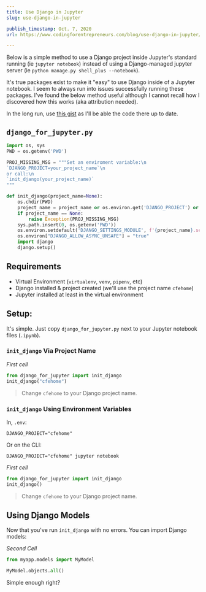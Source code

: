 ```yaml
---
title: Use Django in Jupyter
slug: use-django-in-jupyter

publish_timestamp: Oct. 7, 2020
url: https://www.codingforentrepreneurs.com/blog/use-django-in-jupyter/

---
```


Below is a simple method to use a Django project inside Jupyter's standard running (ie `jupyter notebook`) instead of using a Django-managed jupyter server (ie `python manage.py shell_plus --notebook`).

It's true packages exist to make it "easy" to use Django inside of a Jupyter notebook. I seem to always run into issues successfully running these packages. I've found the below method useful although I cannot recall how I discovered how this works (aka attribution needed).

In the long run, use [this gist](https://gist.github.com/codingforentrepreneurs/76e570d759f83d690bf36a8a8fa4cfbe) as I'll be able the code there up to date.

## `django_for_jupyter.py`
```python
import os, sys
PWD = os.getenv('PWD')

PROJ_MISSING_MSG = """Set an enviroment variable:\n
`DJANGO_PROJECT=your_project_name`\n
or call:\n
`init_django(your_project_name)`
"""

def init_django(project_name=None):
    os.chdir(PWD)
    project_name = project_name or os.environ.get('DJANGO_PROJECT') or None
    if project_name == None:
        raise Exception(PROJ_MISSING_MSG)
    sys.path.insert(0, os.getenv('PWD'))
    os.environ.setdefault('DJANGO_SETTINGS_MODULE', f'{project_name}.settings')
    os.environ["DJANGO_ALLOW_ASYNC_UNSAFE"] = "true"
    import django
    django.setup()
```


## Requirements
- Virtual Environment (`virtualenv`, `venv`, `pipenv`, etc)
- Django installed & project created (we'll use the project name `cfehome`)
- Jupyter installed at least in the virtual environment


## Setup:
It's simple. Just copy `django_for_jupyter.py` next to your Jupyter notebook files (`.ipynb`).


### `init_django` Via Project Name
*First cell*
```python
from django_for_jupyter import init_django
init_django("cfehome")
````
> Change `cfehome` to your Django project name.

### `init_django` Using Environment Variables
In, `.env`:
```
DJANGO_PROJECT="cfehome"
```
Or on the CLI:
```
DJANGO_PROJECT="cfehome" jupyter notebook
```

*First cell*
```python
from django_for_jupyter import init_django
init_django()
```
> Change `cfehome` to your Django project name.


## Using Django Models
Now that you've run `init_django` with no errors. You can import Django models:

*Second Cell*
```python
from myapp.models import MyModel

MyModel.objects.all()
```

Simple enough right?